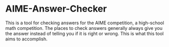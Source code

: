 # AIME-Answer-Checker

This is a tool for checking answers for the AIME competition, a high-school math competition. The places to check answers generally always give you the answer instead of telling you if it is right or wrong. This is what this tool aims to accomplish.
